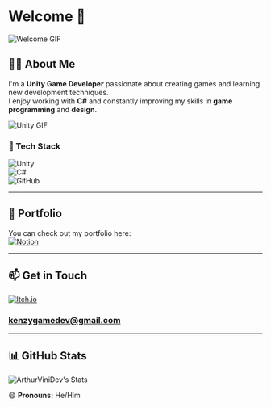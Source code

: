 # Welcome 👋  
![Welcome GIF](https://media.giphy.com/media/v1.Y2lkPTc5MGI3NjExanI4Ync0NnZxZ2R1cnQ2bTljbjN5MDZweXRxdHk3enY1bjA1NTg4eCZlcD12MV9naWZzX3NlYXJjaCZjdD1n/xUPGGDNsLvqsBOhuU0/giphy.gif)

## 👨‍💻 About Me  
I'm a **Unity Game Developer** passionate about creating games and learning new development techniques.  
I enjoy working with **C#** and constantly improving my skills in **game programming** and **design**.  

![Unity GIF](https://media3.giphy.com/media/v1.Y2lkPTc5MGI3NjExN2d4ODJkc2NxcXI0djl1ZTdnbzd0dW5uM3hldW92OG5yY2o4cmptaiZlcD12MV9pbnRlcm5hbF9naWZfYnlfaWQmY3Q9Zw/Xc3R3j4KFMvH01ZWaJ/giphy.gif)

### 🚀 Tech Stack  
![Unity](https://img.shields.io/badge/Engine-Unity-000000?style=for-the-badge&logo=unity&logoColor=white)  
![C#](https://img.shields.io/badge/Language-C%23-239120?style=for-the-badge&logo=csharp&logoColor=white)  
![GitHub](https://img.shields.io/badge/Platform-GitHub-181717?style=for-the-badge&logo=github&logoColor=white)  

---

## 📂 Portfolio  
You can check out my portfolio here:  
[![Notion](https://img.shields.io/badge/Notion-000000?style=for-the-badge&logo=notion&logoColor=white)](https://empty-foe-efd.notion.site/Arthur-s-Portfolio-18227a83cfa38053b172faff3c723906)  

---

## 📫 Get in Touch  
[![Itch.io](https://img.shields.io/badge/Itch.io-FA5C5C?style=for-the-badge&logo=itch.io&logoColor=white)](https://kenzyps.itch.io) 

### kenzygamedev@gmail.com

---
## 📊 GitHub Stats  
![ArthurViniDev's Stats](https://github-readme-stats.vercel.app/api?username=ArthurViniDev&theme=blueberry&show_icons=true&hide_border=false&count_private=true)



😄 **Pronouns:** He/Him
